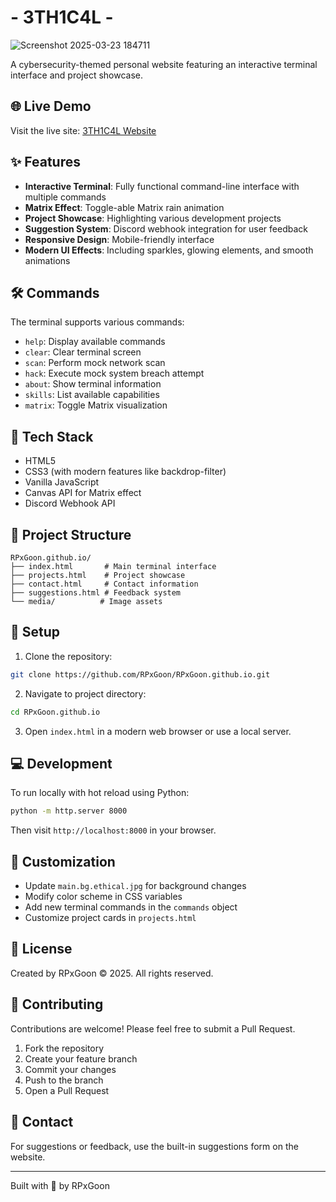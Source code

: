 # - 3TH1C4L -

![Screenshot 2025-03-23 184711](https://github.com/user-attachments/assets/e88c8e02-0452-407b-a20c-9dd49ed3f8f3)


A cybersecurity-themed personal website featuring an interactive terminal interface and project showcase.

## 🌐 Live Demo

Visit the live site: [3TH1C4L Website](https://rpxgoon.github.io)

## ✨ Features

- **Interactive Terminal**: Fully functional command-line interface with multiple commands
- **Matrix Effect**: Toggle-able Matrix rain animation
- **Project Showcase**: Highlighting various development projects
- **Suggestion System**: Discord webhook integration for user feedback
- **Responsive Design**: Mobile-friendly interface
- **Modern UI Effects**: Including sparkles, glowing elements, and smooth animations

## 🛠️ Commands

The terminal supports various commands:

- `help`: Display available commands
- `clear`: Clear terminal screen
- `scan`: Perform mock network scan
- `hack`: Execute mock system breach attempt
- `about`: Show terminal information
- `skills`: List available capabilities
- `matrix`: Toggle Matrix visualization

## 🔧 Tech Stack

- HTML5
- CSS3 (with modern features like backdrop-filter)
- Vanilla JavaScript
- Canvas API for Matrix effect
- Discord Webhook API

## 📂 Project Structure

```
RPxGoon.github.io/
├── index.html       # Main terminal interface
├── projects.html    # Project showcase
├── contact.html     # Contact information
├── suggestions.html # Feedback system
└── media/          # Image assets
```

## 🚀 Setup

1. Clone the repository:
```bash
git clone https://github.com/RPxGoon/RPxGoon.github.io.git
```

2. Navigate to project directory:
```bash
cd RPxGoon.github.io
```

3. Open `index.html` in a modern web browser or use a local server.

## 💻 Development

To run locally with hot reload using Python:

```bash
python -m http.server 8000
```

Then visit `http://localhost:8000` in your browser.

## 🎨 Customization

- Update `main.bg.ethical.jpg` for background changes
- Modify color scheme in CSS variables
- Add new terminal commands in the `commands` object
- Customize project cards in `projects.html`

## 📝 License

Created by RPxGoon © 2025. All rights reserved.

## 🤝 Contributing

Contributions are welcome! Please feel free to submit a Pull Request.

1. Fork the repository
2. Create your feature branch
3. Commit your changes
4. Push to the branch
5. Open a Pull Request

## 📧 Contact

For suggestions or feedback, use the built-in suggestions form on the website.

---
Built with 💜 by RPxGoon

